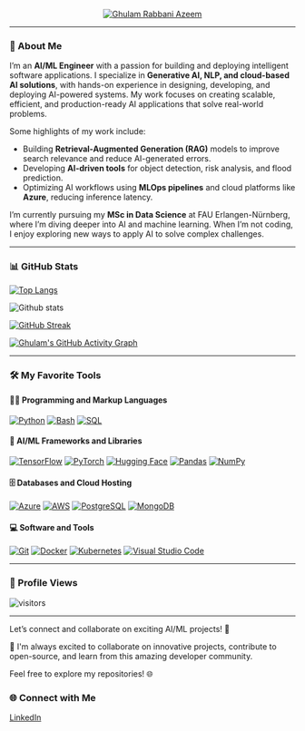<!-- HEADER SECTION -->
<p align="center">
  <a href="https://github.com/Ghulam-Rabbani-Azeem">
    <img src="https://readme-typing-svg.demolab.com/?lines=AI/ML+Engineer;Generative+AI+%7C+NLP+%7C+LLMs;Cloud-based+AI+Deployment;Always+learning+new+tech&font=Fira+Code&center=true&width=440&height=45&color=f75c7e&vCenter=true&size=22&pause=1000" alt="Ghulam Rabbani Azeem" />
  </a>
</p>

---

### 👋 About Me
I’m an **AI/ML Engineer** with a passion for building and deploying intelligent software applications. I specialize in **Generative AI, NLP, and cloud-based AI solutions**, with hands-on experience in designing, developing, and deploying AI-powered systems. My work focuses on creating scalable, efficient, and production-ready AI applications that solve real-world problems.

Some highlights of my work include:
- Building **Retrieval-Augmented Generation (RAG)** models to improve search relevance and reduce AI-generated errors.
- Developing **AI-driven tools** for object detection, risk analysis, and flood prediction.
- Optimizing AI workflows using **MLOps pipelines** and cloud platforms like **Azure**, reducing inference latency.

I’m currently pursuing my **MSc in Data Science** at FAU Erlangen-Nürnberg, where I’m diving deeper into AI and machine learning. When I’m not coding, I enjoy exploring new ways to apply AI to solve complex challenges.

---

### 📊 GitHub Stats

<!-- TOP LANGUAGES STATISTICS -->
[![Top Langs](https://github-readme-stats.vercel.app/api/top-langs/?username=Ghulam-Rabbani-Azeem&theme=dark&layout=compact&align=right&width=40%)](https://github.com/anuraghazra/github-readme-stats)

<!-- GITHUB STATISTICS -->
![Github stats](https://github-readme-stats.vercel.app/api?username=Ghulam-Rabbani-Azeem&show_icons=true&theme=dark&hide_border=true&count_private=true)

<!-- CONTRIBUTION AND STREAK BLOCK -->
[![GitHub Streak](https://github-readme-streak-stats.herokuapp.com/?user=Ghulam-Rabbani-Azeem&theme=dark&hide_border=true)](https://git.io/streak-stats)

<!-- ACTIVITY GRAPH TRACKER -->
[![Ghulam's GitHub Activity Graph](https://activity-graph.herokuapp.com/graph?username=Ghulam-Rabbani-Azeem&theme=react-dark)](https://github.com/Ghulam-Rabbani-Azeem/github-readme-activity-graph)

---

### 🛠️ My Favorite Tools

#### 👨‍💻 Programming and Markup Languages
<p>
  <a href="https://github.com/search?q=user%3AGhulam-Rabbani-Azeem+language%3Apython"><img alt="Python" src="https://img.shields.io/badge/Python-14354C.svg?logo=python&logoColor=white"></a>
  <a href="https://github.com/search?q=user%3AGhulam-Rabbani-Azeem+language%3Abash"><img alt="Bash" src="https://img.shields.io/badge/Bash-121011.svg?logo=gnu-bash&logoColor=white"></a>
  <a href="https://github.com/search?q=user%3AGhulam-Rabbani-Azeem+language%3Asql"><img alt="SQL" src="https://custom-icon-badges.demolab.com/badge/SQL-025E8C.svg?logo=database&logoColor=white"></a>
</p>

#### 🧰 AI/ML Frameworks and Libraries
<p>
  <a href="#"><img alt="TensorFlow" src="https://img.shields.io/badge/TensorFlow-FF6F00.svg?logo=TensorFlow&logoColor=white"></a>
  <a href="#"><img alt="PyTorch" src="https://img.shields.io/badge/PyTorch-EE4C2C.svg?logo=PyTorch&logoColor=white"></a>
  <a href="#"><img alt="Hugging Face" src="https://img.shields.io/badge/Hugging%20Face-FFD21E.svg?logo=huggingface&logoColor=black"></a>
  <a href="#"><img alt="Pandas" src="https://img.shields.io/badge/Pandas-150458.svg?logo=pandas&logoColor=white"></a>
  <a href="#"><img alt="NumPy" src="https://img.shields.io/badge/Numpy-013243.svg?logo=numpy&logoColor=white"></a>
</p>

#### 🗄️ Databases and Cloud Hosting
<p>
  <a href="#"><img alt="Azure" src="https://img.shields.io/badge/Azure-0089D6.svg?logo=microsoft-azure&logoColor=white"></a>
  <a href="#"><img alt="AWS" src="https://img.shields.io/badge/AWS-232F3E.svg?logo=amazon-aws&logoColor=white"></a>
  <a href="#"><img alt="PostgreSQL" src="https://img.shields.io/badge/PostgreSQL-316192.svg?logo=postgresql&logoColor=white"></a>
  <a href="#"><img alt="MongoDB" src="https://img.shields.io/badge/MongoDB-4ea94b.svg?logo=mongodb&logoColor=white"></a>
</p>

#### 💻 Software and Tools
<p>
  <a href="#"><img alt="Git" src="https://img.shields.io/badge/Git-F05033.svg?logo=git&logoColor=white"></a>
  <a href="#"><img alt="Docker" src="https://img.shields.io/badge/Docker-2496ED.svg?logo=docker&logoColor=white"></a>
  <a href="#"><img alt="Kubernetes" src="https://img.shields.io/badge/Kubernetes-326CE5.svg?logo=kubernetes&logoColor=white"></a>
  <a href="#"><img alt="Visual Studio Code" src="https://img.shields.io/badge/Visual%20Studio%20Code-0078d7.svg?logo=visual-studio-code&logoColor=white"></a>
</p>

---

### 🌱 Profile Views
![visitors](https://profile-counter.glitch.me/Ghulam-Rabbani-Azeem/count.svg?align=center)

---

Let’s connect and collaborate on exciting AI/ML projects! 🚀

🚀 I'm always excited to collaborate on innovative projects, contribute to open-source, and learn from this amazing developer community.

Feel free to explore my repositories! 🌐  
### 🌐 Connect with Me
[LinkedIn](https://www.linkedin.com/in/ghulam-rabbani-032b8629b/)  

